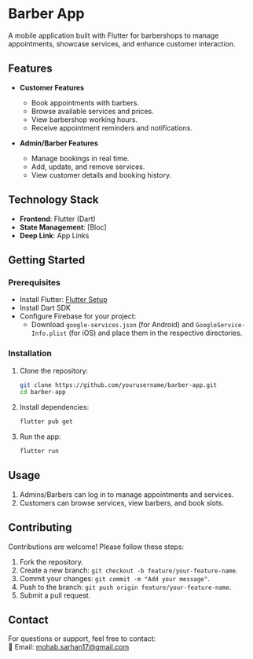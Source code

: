 
# Barber App

A mobile application built with Flutter for barbershops to manage appointments, showcase services, and enhance customer interaction.  

## Features

- **Customer Features**  
  - Book appointments with barbers.
  - Browse available services and prices.
  - View barbershop working hours.
  - Receive appointment reminders and notifications.

- **Admin/Barber Features**  
  - Manage bookings in real time.
  - Add, update, and remove services.
  - View customer details and booking history.

## Technology Stack

- **Frontend**: Flutter (Dart)
- **State Management**: [Bloc]
- **Deep Link**: App Links

## Getting Started

### Prerequisites

- Install Flutter: [Flutter Setup](https://flutter.dev/docs/get-started/install)
- Install Dart SDK
- Configure Firebase for your project:
  - Download `google-services.json` (for Android) and `GoogleService-Info.plist` (for iOS) and place them in the respective directories.

### Installation

1. Clone the repository:
   ```bash
   git clone https://github.com/yourusername/barber-app.git
   cd barber-app
   ```

2. Install dependencies:
   ```bash
   flutter pub get
   ```

3. Run the app:
   ```bash
   flutter run
   ```

## Usage

1. Admins/Barbers can log in to manage appointments and services.  
2. Customers can browse services, view barbers, and book slots.  

## Contributing

Contributions are welcome! Please follow these steps:  
1. Fork the repository.  
2. Create a new branch: `git checkout -b feature/your-feature-name`.  
3. Commit your changes: `git commit -m "Add your message"`.  
4. Push to the branch: `git push origin feature/your-feature-name`.  
5. Submit a pull request.


## Contact

For questions or support, feel free to contact:  
📧 Email: mohab.sarhan17@gmail.com
